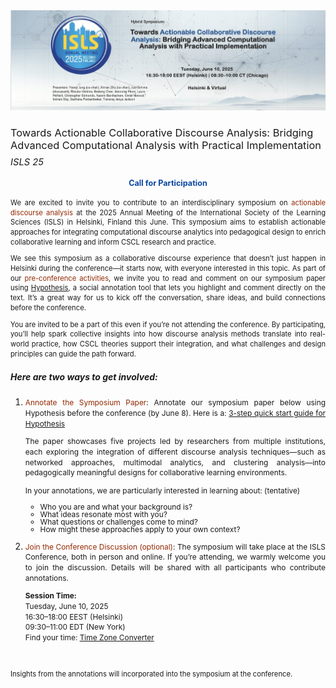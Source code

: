 


<img src="static/assets/img/background.jpeg" alt="Background Image" class="content-image" >
<h3 style="font-weight: normal;">
  Towards Actionable Collaborative Discourse Analysis: Bridging Advanced Computational Analysis with Practical Implementation<br>
  <span style="display: inline-block; margin-top: 0.5rem;font-size: 0.9em;font-style: italic;">ISLS 25</span>
</h3>
<div class="call-for-participation" style="text-align: justify;">
<h4 style="text-align: center;color: #0d47a1;font-size: 0.9em;">Call for Participation</h4>

<p style="font-size: 0.8em; line-height: 1.4;">
We are excited to invite you to contribute to an interdisciplinary symposium on <strong style="color:rgb(146, 41, 2); font-weight: normal;">actionable discourse analysis</strong> at the 2025 Annual Meeting of the International Society of the Learning Sciences (ISLS) in Helsinki, Finland this June. This symposium aims to establish actionable approaches for integrating computational discourse analytics into pedagogical design to enrich collaborative learning and inform CSCL research and practice. </p>
<p style="font-size: 0.8em; line-height: 1.4;">We see this symposium as a collaborative discourse experience that doesn’t just happen in Helsinki during the conference—it starts now, with everyone interested in this topic. As part of our <strong style="color:rgb(146, 41, 2); font-weight: normal;">pre-conference activities</strong>, we invite you to read and comment on our symposium paper using <a href="https://web.hypothes.is/" target="_blank">Hypothesis</a>, a social annotation tool that lets you highlight and comment directly on the text. It’s a great way for us to kick off the conversation, share ideas, and build connections before the conference.
</p>
<p style="font-size: 0.8em; line-height: 1.4;">
You are invited to be a part of this even if you’re not attending the conference. By participating, you’ll help spark collective insights into how discourse analysis methods translate into real-world practice, how CSCL theories support their integration, and what challenges and design principles can guide the path forward.
</p>

<h5>Here are two ways to get involved:</h5>
<ol>
  <li>
  <p style="font-size: 0.85em; line-height: 1.4;">
    <strong style="color:rgb(146, 41, 2);font-weight: normal;">Annotate the Symposium Paper</strong>: Annotate our symposium paper below using Hypothesis before the conference (by June 8). Here is a: <a href="https://web.hypothes.is/help/quick-start-guide/" target="_blank">3-step quick start guide for Hypothesis</a></p>
    <p style="font-size: 0.85em; line-height: 1.4;">The paper showcases five projects led by researchers from multiple institutions, each exploring the integration of different discourse analysis techniques—such as networked approaches, multimodal analytics, and clustering analysis—into pedagogically meaningful designs for collaborative learning environments.</p>
    <p style="font-size: 0.85em; line-height: 1.4;">In your annotations, we are particularly interested in learning about: (tentative) </p>
    <ul>
      <li style="font-size: 0.85em; line-height: 1;">Who you are and what your background is?</li>
      <li style="font-size: 0.85em; line-height: 1;">What ideas resonate most with you?</li>   
      <li style="font-size: 0.85em; line-height: 1;">What questions or challenges come to mind?</li>
      <li style="font-size: 0.85em; line-height: 1;">How might these approaches apply to your own context?</li>
    </ul>
  </li>
<li> 
<p style="font-size: 0.85em; line-height: 1.4;"><strong style="color:rgb(146, 41, 2); font-weight: normal;">Join the Conference Discussion (optional)</strong>: The symposium will take place at the ISLS Conference, both in person and online. If you’re attending, we warmly welcome you to join the discussion. Details will be shared with all participants who contribute annotations.</p>
<p style="font-size: 0.85em; line-height: 1.4;">
<strong>Session Time:</strong><br>
  Tuesday, June 10, 2025<br>
  16:30–18:00 EEST (Helsinki)<br>
  09:30–11:00 EDT (New York)<br>
  Find your time: <a href="https://www.timeanddate.com/worldclock/converter.html?iso=20250610T133000&p1=101&p2=179&p3=64&p4=248&p5=235&p6=33&p7=136&p8=176" target="_blank">Time Zone Converter</a>
</p>
</li>
</ol>
</p>

<br>
<p style="font-size: 0.8em; line-height: 1.4;">
Insights from the annotations will incorporated into the symposium at the conference. </p>
</div>


